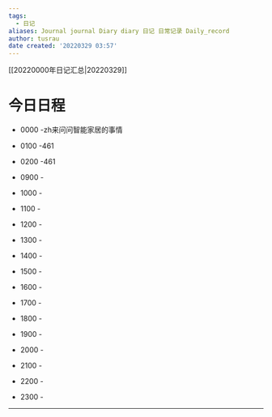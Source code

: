 ```yaml
---
tags:
  - 日记
aliases: Journal journal Diary diary 日记 日常记录 Daily_record
author: tusrau
date created: '20220329 03:57'
---
```


[[20220000年日记汇总|20220329]]

# 今日日程

- 0000 -zh来问问智能家居的事情
- 0100 -461
- 0200 -461

- 0900 -
- 1000 -
- 1100 -
- 1200 -
- 1300 -
- 1400 -
- 1500 -
- 1600 -
- 1700 -
- 1800 -

- 1900 -
- 2000 -
- 2100 -
- 2200 -
- 2300 -

---
